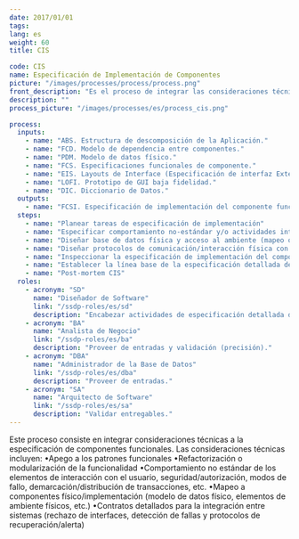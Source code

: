 ```yaml
---
date: 2017/01/01
tags:
lang: es
weight: 60
title: CIS

code: CIS
name: Especificación de Implementación de Componentes
picture: "/images/processes/process/process.png"
front_description: "Es el proceso de integrar las consideraciones técnicas dentro de las Especificación del Componente Funcional."
description: ""
process_picture: "/images/processes/es/process_cis.png"

process:
  inputs:
    - name: "ABS. Estructura de descomposición de la Aplicación."
    - name: "FCD. Modelo de dependencia entre componentes."
    - name: "PDM. Modelo de datos físico."
    - name: "FCS. Especificaciones funcionales de componente."
    - name: "EIS. Layouts de Interface (Especificación de interfaz Externa)."
    - name: "LOFI. Prototipo de GUI baja fidelidad."
    - name: "DIC. Diccionario de Datos."
  outputs:
    - name: "FCSI. Especificación de implementación del componente funcional [addendum a la especificación del componente funcional]"
  steps:
    - name: "Planear tareas de especificación de implementación"
    - name: "Especificar comportamiento no-estándar y/o actividades internas (modos de falla y efectos, interfaz de usuario, demarcación de transacciones, seguridad, etc)"
    - name: "Diseñar base de datos física y acceso al ambiente (mapeo objeto-relacional, queries, acceso a la plataforma de integración, etc."
    - name: "Diseñar protocolos de comunicación/interacción física con sistemas externos (mapeo de mensajes, códigos de error, manejo de excepciones, etc)"
    - name: "Inspeccionar la especificación de implementación del componente funcional"
    - name: "Establecer la línea base de la especificación detallada de componentes funcionales y proceso de administración de cambios"
    - name: "Post-mortem CIS"
  roles:
    - acronym: "SD"
      name: "Diseñador de Software"
      link: "/ssdp-roles/es/sd"
      description: "Encabezar actividades de especificación detallada de componentes y producir entregables."
    - acronym: "BA"
      name: "Analista de Negocio"
      link: "/ssdp-roles/es/ba"
      description: "Proveer de entradas y validación (precisión)."
    - acronym: "DBA"
      name: "Administrador de la Base de Datos"
      link: "/ssdp-roles/es/dba"
      description: "Proveer de entradas."
    - acronym: "SA"
      name: "Arquitecto de Software"
      link: "/ssdp-roles/es/sa"
      description: "Validar entregables."
---
```

Este proceso consiste en integrar consideraciones técnicas a la especificación de componentes funcionales.
Las consideraciones técnicas incluyen:
•Apego a los patrones funcionales
•Refactorización o modularización de la funcionalidad
•Comportamiento no estándar de los elementos de interacción con el usuario, seguridad/autorización, modos de fallo, demarcación/distribución de transacciones, etc.
•Mapeo a componentes físico/implementación (modelo de datos físico, elementos de ambiente físicos, etc.)
•Contratos detallados para la integración entre sistemas (rechazo de interfaces, detección de fallas y protocolos de recuperación/alerta)
